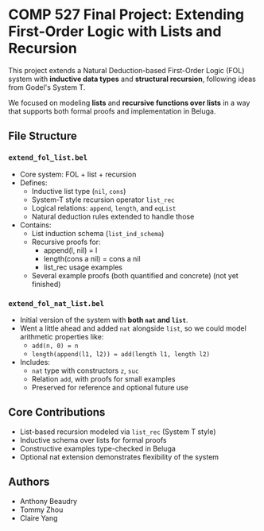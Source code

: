 # COMP 527 Final Project: Extending First-Order Logic with Lists and Recursion

This project extends a Natural Deduction-based First-Order Logic (FOL) system with **inductive data types** and **structural recursion**, following ideas from Godel's System T.

We focused on modeling **lists** and **recursive functions over lists** in a way that supports both formal proofs and implementation in Beluga.

## File Structure

### `extend_fol_list.bel`
- Core system: FOL + list + recursion
- Defines:
  - Inductive list type (`nil`, `cons`)
  - System-T style recursion operator `list_rec`
  - Logical relations: `append`, `length`, and `eqList`
  - Natural deduction rules extended to handle those
- Contains:
  - List induction schema (`list_ind_schema`)
  - Recursive proofs for:
    - append(l, nil) = l
    - length(cons a nil) = cons a nil
    - list_rec usage examples
  - Several example proofs (both quantified and concrete)
  (not yet finished)

### `extend_fol_nat_list.bel`
- Initial version of the system with **both `nat` and `list`**.
- Went a little ahead and added `nat` alongside `list`, so we could model arithmetic properties like:
  - `add(n, 0) = n`
  - `length(append(l1, l2)) = add(length l1, length l2)`
- Includes:
  - `nat` type with constructors `z`, `suc`
  - Relation `add`, with proofs for small examples
  - Preserved for reference and optional future use

## Core Contributions
- List-based recursion modeled via `list_rec` (System T style)
- Inductive schema over lists for formal proofs
- Constructive examples type-checked in Beluga
- Optional nat extension demonstrates flexibility of the system


## Authors
- Anthony Beaudry
- Tommy Zhou
- Claire Yang
